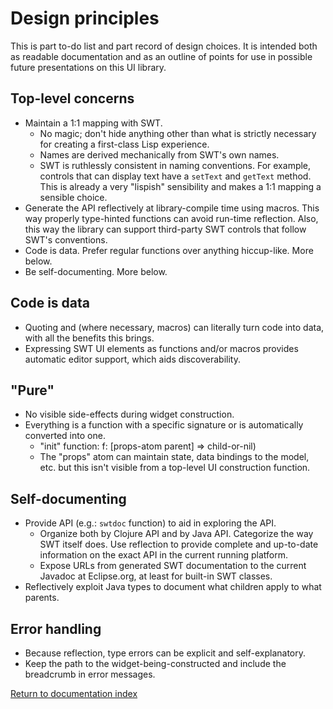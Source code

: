 # Design principles

This is part to-do list and part record of design choices.  It is intended both as readable documentation and as an outline of points for use in possible future presentations on this UI library.

## Top-level concerns

*  Maintain a 1:1 mapping with SWT.
    *  No magic; don't hide anything other than what is strictly necessary for creating a first-class Lisp experience.
    *  Names are derived mechanically from SWT's own names.
    *  SWT is ruthlessly consistent in naming conventions.  For example, controls that can display text have a `setText` and `getText` method.  This is already a very "lispish" sensibility and makes a 1:1 mapping a sensible choice.
*  Generate the API reflectively at library-compile time using macros.  This way properly type-hinted functions can avoid run-time reflection.  Also, this way the library can support third-party SWT controls that follow SWT's conventions.
*  Code is data.  Prefer regular functions over anything hiccup-like.  More below.
*  Be self-documenting.  More below.

## Code is data

* Quoting and (where necessary, macros) can literally turn code into data, with all the benefits this brings.
* Expressing SWT UI elements as functions and/or macros provides automatic editor support, which aids discoverability.

## "Pure"

* No visible side-effects during widget construction.
* Everything is a function with a specific signature or is automatically converted into one.
    *  "init" function: f: [props-atom parent] => child-or-nil)
    *  The "props" atom can maintain state, data bindings to the model, etc. but this isn't visible from a top-level UI construction function.

## Self-documenting

* Provide API (e.g.: `swtdoc` function) to aid in exploring the API.
    *  Organize both by Clojure API and by Java API.  Categorize the way SWT itself does.  Use reflection to provide complete and up-to-date information on the exact API in the current running platform.
    *  Expose URLs from generated SWT documentation to the current Javadoc at Eclipse.org, at least for built-in SWT classes.
* Reflectively exploit Java types to document what children apply to what parents.

## Error handling

* Because reflection, type errors can be explicit and self-explanatory.
* Keep the path to the widget-being-constructed and include the breadcrumb in error messages.

[Return to documentation index](index.md)
